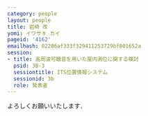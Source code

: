 ```yaml
---
category: people
layout: people
title: 岩崎 改
yomi: イワサキ カイ
pageid: '4162'
emailhash: 02286af333f329411253729bf801652a
session:
- title: 高周波可聴音を用いた屋内測位に関する検討
  psid: 3B-3
  sessiontitle: ITS位置情報システム
  sessionid: 3b
  role: 発表者
---
```

よろしくお願いいたします．